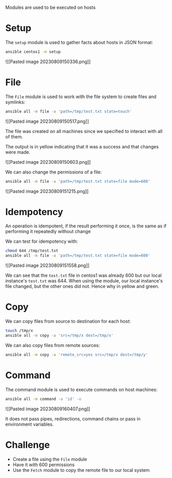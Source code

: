 
Modules are used to be executed on hosts

# Setup

The `setup` module is used to gather facts about hosts in JSON format:
```bash
ansible centos1 -m setup
```

![[Pasted image 20230809150336.png]]

# File

The `File` module is used to work with the file system to create files and symlinks:
```bash
ansible all -m file -a 'path=/tmp/test.txt state=touch'
```

![[Pasted image 20230809150517.png]]

The file was created on all machines since we specified to interact with all of them.

The output is in yellow indicating that it was a success and that changes were made.

![[Pasted image 20230809150603.png]]

We can also change the permissions of a file:
```bash
ansible all -m file -a 'path=/tmp/test.txt state=file mode=600'
```

![[Pasted image 20230809151215.png]]

# Idempotency

An operation is idempotent, if the result performing it once, is the same as if performing it repeatedly without change

We can test for idempotency with:
```bash
chmod 644 /tmp/test.txt
ansible all -m file -a 'path=/tmp/test.txt state=file mode=600'
```

![[Pasted image 20230809151558.png]]

We can see that the `test.txt` file in centos1 was already 600 but our local instance's `test.txt` was 644. When using the module, our local instance's file changed, but the other ones did not. Hence why in yellow and green.

# Copy

We can copy files from source to destination for each host:
```bash
touch /tmp/x
ansible all -m copy -a 'src=/tmp/x dest=/tmp/x'
```

We can also copy files from remote sources:
```bash
ansible all -m copy -a 'remote_src=yes src=/tmp/x dest=/tmp/y'
```

# Command

The command module is used to execute commands on host machines:
```bash
ansible all -m command -a 'id' -o
```

![[Pasted image 20230809160407.png]]

It does not pass pipes, redirections, command chains or pass in environment variables.

# Challenge

- Create a file using the `File` module
- Have it with 600 permissions
- Use the `Fetch` module to copy the remote file to our local system

